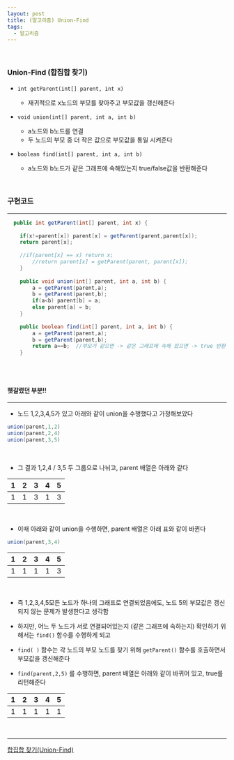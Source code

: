 ```yaml
---
layout: post
title: (알고리즘) Union-Find
tags:
  - 알고리즘
---
```


<br>

### Union-Find (합집합 찾기)

- `int getParent(int[] parent, int x)`
  - 재귀적으로 x노드의 부모를 찾아주고 부모값을 갱신해준다

- `void union(int[] parent, int a, int b)`
  - a노드와 b노드를 연결
  - 두 노드의 부모 중 더 작은 값으로 부모값을 통일 시켜준다
- `boolean find(int[] parent, int a, int b)`
  - a노드와 b노드가 같은 그래프에 속해있는지 true/false값을 반환해준다

<br>

### 구현코드

---

```java
  public int getParent(int[] parent, int x) {
		
    if(x!=parent[x]) parent[x] = getParent(parent,parent[x]);
    return parent[x];
    
    //if(parent[x] == x) return x;
		//return parent[x] = getParent(parent, parent[x]);
	}
	
	public void union(int[] parent, int a, int b) {
		a = getParent(parent,a);
		b = getParent(parent,b);
		if(a<b) parent[b] = a;
		else parent[a] = b; 
	}
	
	public boolean find(int[] parent, int a, int b) {
	    a = getParent(parent,a);
	    b = getParent(parent,b);
	    return a==b;  //부모가 같으면 -> 같은 그래프에 속해 있으면 -> true 반환
	}
```

<br>

<br>

#### 헷갈렸던 부분!!

---

- 노드 1,2,3,4,5가 있고 아래와 같이 union을 수행했다고 가정해보았다

```java
union(parent,1,2)
union(parent,2,4)
union(parent,3,5)
```

<br>

- 그 결과 1,2,4 / 3,5 두 그룹으로 나뉘고, parent 배열은 아래와 같다

| 1    | 2    | 3    | 4    | 5    |
| ---- | ---- | ---- | ---- | ---- |
| 1    | 1    | 3    | 1    | 3    |

<br>

- 이때 아래와 같이 union을 수행하면, parent 배열은 아래 표와 같이 바뀐다

```java
union(parent,3,4)
```

| 1    | 2    | 3    | 4    | 5    |
| ---- | ---- | ---- | ---- | ---- |
| 1    | 1    | 1    | 1    | 3    |

<br>

- 즉 1,2,3,4,5모든 노드가 하나의 그래프로 연결되었음에도, 노드 5의 부모값은 갱신되지 않는 문제가 발생한다고 생각함
- 하지만, 어느 두 노드가 서로 연결되어있는지 (같은 그래프에 속하는지) 확인하기 위해서는 `find()` 함수를 수행하게 되고
- `find( )` 함수는 각 노드의 부모 노드를 찾기 위해 `getParent()` 함수를 호출하면서 부모값을 갱신해준다

- `find(parent,2,5)` 를 수행하면, parent 배열은 아래와 같이 바뀌어 있고, true를 리턴해준다

| 1    | 2    | 3    | 4    | 5    |
| ---- | ---- | ---- | ---- | ---- |
| 1    | 1    | 1    | 1    | 1    |

<br>

---

[합집합 찾기(Union-Find)](https://www.youtube.com/watch?v=AMByrd53PHM)

<br>
